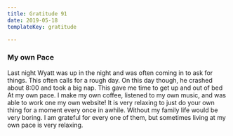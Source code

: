 ```yaml
--- 
title: Gratitude 91
date: 2019-05-18
templateKey: gratitude

---
```

### My own Pace

Last night Wyatt was up in the night and was often coming in to ask for things.  This often calls for a rough day.  On this day though, he crashed about 8:00 and took a big nap.  This gave me time to get up and out of bed At my own pace.  I make my own coffee, listened to my own music, and was able to work one my own website!  It is very relaxing to just do your own thing for a moment every once in awhile.  Without my family life would be very boring.  I am grateful for every one of them, but sometimes living at my own pace is very relaxing.